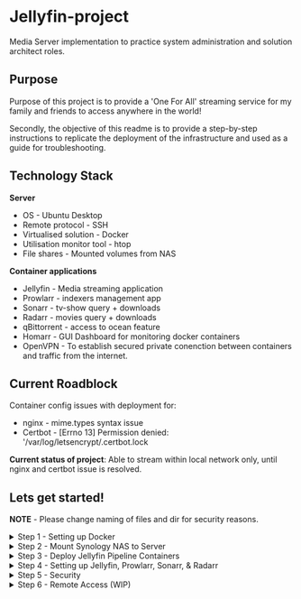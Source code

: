 # Jellyfin-project
Media Server implementation to practice system administration and solution architect roles. 

## Purpose 
Purpose of this project is to provide a 'One For All' streaming service for my family and friends to access anywhere in the world! 

Secondly, the objective of this readme is to provide a step-by-step instructions to replicate the deployment of the infrastructure and used as a guide for troubleshooting.

## Technology Stack
**Server**
* OS - Ubuntu Desktop
* Remote protocol - SSH
* Virtualised solution - Docker
* Utilisation monitor tool - htop
* File shares - Mounted volumes from NAS

**Container applications**
* Jellyfin - Media streaming application
* Prowlarr - indexers management app
* Sonarr - tv-show query + downloads
* Radarr - movies query + downloads
* qBittorrent - access to ocean feature
* Homarr - GUI Dashboard for monitoring docker containers
* OpenVPN - To establish secured private conenction between containers and traffic from the internet.

## Current Roadblock
Container config issues with deployment for:
* nginx - mime.types syntax issue
* Certbot - [Errno 13] Permission denied: '/var/log/letsencrypt/.certbot.lock

**Current status of project**: Able to stream within local network only, until nginx and certbot issue is resolved. 


## Lets get started!
**NOTE** - Please change naming of files and dir for security reasons.
<details>
<summary>Step 1 - Setting up Docker</summary>

**1.1 Update package list**
```
 sudo apt update
```

**1.2. Install prerequisites**
```
 sudo apt install -y ca-certificates curl gnupg
```

**1.3. Adding Docker's official GPG key**
```
sudo install -m 0755 -d /etc/apt/keyrings
curl -fsSL https://download.docker.com/linux/ubuntu/gpg | sudo gpg --dearmor -o /etc/apt/keyrings/docker.gpg
```

**1.4. Setup Docker repo**
```
echo "deb [arch=$(dpkg --print-architecture) signed-by=/etc/apt/keyrings/docker.gpg] https://download.docker.com/linux/ubuntu $(lsb_release -cs) stable" | sudo tee /etc/apt/sources.list.d/docker.list > /dev/null
```

**1.5. Install docker engine**
```
sudo apt update
sudo apt install -y docker-ce docker-ce-cli containerd.io docker-buildx-plugin docker-compose-plugin
```

**1.6. Verify Installation**
```
 docker --version
```

**1.7. Install software packages on docker**
```
docker pull jellyfin/jellyfin:latest
docker pull lscr.io/linuxserver/prowlarr:latest
docker pull lscr.io/linuxserver/sonarr:latest
docker pull lscr.io/linuxserver/radarr:latest
docker pull lscr.io/linuxserver/qbittorrent:latest
docker pull kylemanna/openvpn-client:latest
```

**1.8. Confirm pulled images**
```
docker images
```
</details>

<details>

<summary>Step 2 - Mount Synology NAS to Server</summary>

**2.1. Installing 'cifs-utils' for SMB support in files sharing with the NAS.**
```
 sudo apt install -y cifs-utils

```

**2.2. Creating the Mount Points**
```
sudo mkdir -p /mount/NAS_Server/Movies
sudo mkdir -p /mount/NAS_Server/Shows
sudo mkdir -p /mount/NAS_Server/Download
```

**2.3. Mount the NAS**
**NOTE**
NAS_IP= your external storage device private IPv4
your_username & your_password = local user/admin credentials of the storage device

```
sudo mount -t cifs //NAS_IP/NAS_Server/Movies /mount/NAS_Server/Movies -o username=your_username,password=your_password

sudo mount -t cifs //NAS_IP/NAS_Server/Shows /mount/NAS_Server/Shows -o username=your_username,password=your_password

sudo mount -t cifs //NAS_IP/NAS_Server/Download /mount/NAS_Server/Download -o username=your_username,password=your_password
```

2.4 Verify the Mounts are Present
```
df -h
```

**2.5 Persist Mounts across Reboots**
edit the 'fstab.bak' file to automatically mount the fodlers after a reboot of the server. 
```
 sudo cp /etc/fstab /etc/fstab.bak
 sudo nano /etc/fstab
```

Add the following within the fstab file (can add anywhere):
**NOTE**
your_username & your_password = relates to the user credential of the storage device
```
//NAS_IP/NAS_Server/Movies /mount/NAS_Server/Movies cifs username=your_username,password=your_password,iocharset=utf8 0 0
//NAS_IP/NAS_Server/Shows /mount/NAS_Server/Shows cifs username=your_username,password=your_password,iocharset=utf8 0 0
//NAS_IP/NAS_Server/Download /mount/NAS_Server/Download cifs username=your_username,password=your_password,iocharset=utf8 0 0
```

2.6. Verify fstab and Mounts

```
 sudo mount -a
```

check mounts
```
ls /mount/NAS_Server/Movies
ls /mount/NAS_Server/Shows
ls /mount/NAS_Server/Download
```

**2.7. Permission Update on Mounts**
```
sudo chmod -R 755 /mount/NAS_Server
sudo chown -R $USER:$USER /mount/NAS_Server
```
</details>

<details>

<summary> Step 3 - Deploy Jellyfin Pipeline Containers </summary>
We will use a docker-compose.yml file to simplify the deployment and management of all containers. 
Using Compose ensures that all container settings, volumes, and dependencies are centrally managed.

**3.1. Create container directory and open dir**
```
sudo -p mkdir ~/container-pipeline/ && cd ~/container-pipeline/
```

**3.2. Install docker-compose**
```
sudo curl -L "https://github.com/docker/compose/releases/latest/download/docker-compose-$(uname -s)-$(uname -m)" -o /usr/local/bin/docker-compose
```
Set executable Permission
```
sudo chmod +x /usr/local/bin/docker-compose
```
Verify install
```
docker-compose --version
```
pull required images
```
sudo docker-compose pull
```

**3.3. Create docker-compose file**
Docker-compose file is used when a docker container is deployed as it houses all the container's configuration.  
```
sudo nano docker-compose.yml
```

**Content of docker-compose**: Copy and paste the content and adjust the volume pathing to your setup.
```
version: "3.8"

services:
  jellyfin:
    image: jellyfin/jellyfin:latest
    container_name: jellyfin
    ports:
      - "8096:8096"  # LAN access
    volumes:
      - /mount/Movies:/media/movies:ro
      - /mount/NAS_Server/Shows:/media/shows:ro
    restart: unless-stopped
    environment:
      - TZ=Australia/Sydney

  prowlarr:
    image: lscr.io/linuxserver/prowlarr:latest
    container_name: prowlarr
    ports:
      - "9696:9696"
    volumes:
      - ~/jellyfin-pipeline/prowlarr:/config
    restart: unless-stopped
    environment:
      - PUID=1000
      - PGID=1000
      - TZ=Australia/Sydney

  sonarr:
    image: lscr.io/linuxserver/sonarr:latest
    container_name: sonarr
    ports:
      - "8989:8989"
    volumes:
      - ~/jellyfin-pipeline/sonarr:/config
      - /mount/NAS_Server/Shows:/shows
      - /mount/NAS_Server/Download:/downloads
    restart: unless-stopped
    environment:
      - PUID=1000
      - PGID=1000
      - TZ=Australia/Sydney

  radarr:
    image: lscr.io/linuxserver/radarr:latest
    container_name: radarr
    ports:
      - "7878:7878"
    volumes:
      - ~/jellyfin-pipeline/radarr:/config
      - /mount/NAS_Server/Movies:/movies
      - /mount/NAS_Server/Download:/downloads
    restart: unless-stopped
    environment:
      - PUID=1000
      - PGID=1000
      - TZ=Australia/Sydney

  qbittorrent:
    image: lscr.io/linuxserver/qbittorrent:latest
    container_name: qbittorrent
    ports:
      - "8080:8080"
      - "6881:6881/udp"
    volumes:
      - ~/jellyfin-pipeline/qbittorrent:/config
      - /mount/NAS_Server/Download:/downloads
    restart: unless-stopped
    environment:
      - PUID=1000
      - PGID=1000
      - TZ=Australia/Sydney
      - WEBUI_PORT=8080
      - VPN_ENABLED=true  # Enabled by default
      - VPN_PROVIDERS= your_provider #Example OpenVPN, ExpressVPN, PIA, etc.
      - VPN_USERNAME=your_vpn_username
      - VPN_PASSWORD=your_vpn_password

  openvpn:
    image: kylemanna/openvpn
    container_name: openvpn
    cap_add:
      - NET_ADMIN
    ports:
      - "1194:1194/udp"
    volumes:
      - ~/jellyfin-pipeline/openvpn:/etc/openvpn
    restart: unless-stopped
    environment:
      - TZ=Australia/Sydney
```

**3.4. Deploying the containers**
```
sudo docker-compose up -d 
```

**Some tips for troubleshooting:**
Check on status of containers
```
sudo docker ps
```

Check logs of a container
```
sudo docker logs container_name
```

**3.5. Permission for containers to read, write, and execute**
**Container Default User** is '1000:1000' 
**775** - 7-owner, 7-groups, 5-others, where **7**=can read, write, & exe while **5**=read and exe only
```
sudo chown -R 1000:1000 /mount/NAS_Server/Movies /mount/NAS_Server/Shows /mount/NAS_Server/Download

sudo chmod -R 775 /mount/NAS_Server/Movies /mount/NAS_Server/Shows /mount/NAS_Server/Download

```
</details>

<details>
  <summary>Step 4 - Setting up Jellyfin, Prowlarr, Sonarr, & Radarr</summary>

**4.1 Set up qBittorrent** 
qBittorrent container running for the first time will generate a random password for the container. - To see both the username and password details for qbittorrent follow the steps below.
```
docker logs <container_name> #example docker logs qbittorrent
```

**4.1.2 Qbittorrent login and change password**
```
http://<server_IP>:8080
```
Once logged in, navigate to option -> WebUI -> Authentication tab - include username and new password details. Hit Save located at the bottom of the prompt!

**4.2 Setting up Jellyfin app**
```
http://<server_IP>:8096
```
Follow the prompts and add in your mounts which will appear as /movies and /shows in the current displayed directory.

Test Jellyfin on your Smart TV by installing the Jellyfin app and pointing it to the local server IP.

**4.3 Setting up Prowlarr**
```
http://<server_IP>:9696
```
**4.3.1 Create your username and password**

**4.3.1 Linking with Radarr, Sonarr**
Settings -> Select Apps -> Add (Radarr and Sonarr) -> fill the following fields:
* Authentication : Forms (login page)
* Server address = url with the port eg. 192.168.1.2:8989 (Radarr).
* API keys= API keys can be found in settings/General in the respective apps.

**4.3.2 Linking to qbittorrent**
Settings/Download Clients -> Select qbittorrent -> include the following:
* Host = linux server
* Port = default is 8080 
* Username = qbittorrent user 
* Password = qbittorrent password

**4.4 Setting up Radarr and Sonarr**
Both services' setup will be identical so I will only focus on Sonarr here.
```
http://<server_IP>:7878 # Radarr
http://<server_IP>:8989 # Sonarr
```

**4.4.1 Adding Root folder and setup login page**
Within Settings/Media Management -> Root folders (add Root Folder) → in the main directory opened, select /movies.
General settings - within the Authentication field select Forms (login page).

**4.4.2 Adding Download Clients (qBittorrent)**
Under Download Clients select the add icon -> select qBittorrent -> fill the following fields:
* Host = linux server
* Port = default is 8080 
* Username = qbittorrent user 
* Password = qbittorrent password
* Hit the test button and then Save. 
**Note**: Any error displayed will indicate which field(s) you have incorrectly filled out and will be useful for troubleshooting. 

**Troubleshooting**
If there are permission issues with accessing root folders, try the following:
**1. Does the container user have same permission as host user?**
* open and edit your Docker-compose.yml file.
* Within the service sector **add user : "1000:1000"** to set container user to host admin and match same permissions to read, write or execute.
**NOTE** - defualt user ID is 1000 (most admins).
*Example*
```
homarr: 
container_name: homarr 
image: ghcr.io/ajnart/homarr:latest 
restart: unless-stopped 
volumes: 
- /var/run/docker.sock:/var/run/docker.sock
user: "1000:1000" #included user field to now update container user to admin host.
```

**2. Mounted volumes may still have root modify and exe only permission:**
* Check the mounted volumes permission
```
ls -l /mount/NAS_Server/Download
```
If your user/admin name doesnt appear and **root** is present you will need to use the following CLI and include only the affected paths mounted to the container

```
~$sudo chown -R 1000:1000 /mount/NAS_Server/Download # Change ownership to linux user with user ID 1000 for that dir

~$sudo chmod -R 775 /mount/NAS_Server/Download #ensure access permission granted to the dir
```
</details>

<details>
  <summary>Step 5 - Security</summary>

**5.1 Firewall setup**

Firewall Configuration
Install ufw (Uncomplicated Firewall):
```
sudo apt update
sudo apt install ufw
```

Allow Only Required Ports:
```
sudo ufw allow 22/tcp   # For SSH
sudo ufw allow 80/tcp # For HTTP
sudo ufw allow 443/tcp # For HTTPS
sudo ufw allow 8096/tcp # Jellyfin
sudo ufw allow 9696/tcp # prowlarr
sudo ufw allow 8989/tcp # radarr
sudo ufw allow 7878/tcp # sonarr
sudo ufw allow 7575/tcp # homarr
sudo ufw allow 8080/tcp # qBittorrent
sudo ufw allow 6881/udp # qBittorrent
sudo ufw allow 1194/udp # OpenVPN
sudo ufw enable
```

Check Firewall Status:
```
sudo ufw status
```


**5.2 fail2ban setup (WIP)**


**5.3 nginx and certbot setup (WIP)**



</details>

<details>
  <summary>Step 6 - Remote Access (WIP)</summary>
* nginx 
* certbot
* duckdns
</details>
